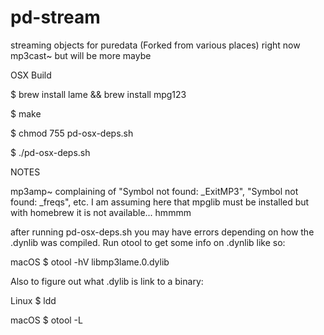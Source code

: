 # pd-stream
streaming objects for puredata (Forked from various places)
 right now mp3cast~ but will be more maybe


OSX Build

$ brew install lame && brew install mpg123

$ make

$ chmod 755 pd-osx-deps.sh

$ ./pd-osx-deps.sh


NOTES

mp3amp~ complaining of "Symbol not found: _ExitMP3", "Symbol not found: _freqs", etc. I am assuming here that mpglib must be installed but with homebrew it is not available... hmmmm


after running pd-osx-deps.sh you may have errors depending on how the .dynlib was compiled. Run otool to get some info on .dynlib like so:

macOS
$ otool -hV libmp3lame.0.dylib 

Also to figure out what .dylib is link to a binary:

Linux
$ ldd <binary>

macOS
$ otool -L <binary>
